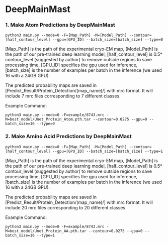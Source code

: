# DeepMainMast




### 1. Make Atom Predictions by DeepMainMast
```
python3 main.py --mode=0 -F=[Map_Path] -M=[Model_Path] --contour=[half_contour_level] --gpu=[GPU_ID] --batch_size=[batch_size] --type=0
```
[Map_Path] is the path of the experimental cryo-EM map, [Model_Path] is the path of our pre-trained deep learning model, [half_contour_level] is 0.5* contour_level (suggested by author) to remove outside regions to save processing time, [GPU_ID] specifies the gpu used for inference, [batch_size] is the number of examples per batch in the inference (we used 16 with a 24GB GPU).

The predicted probability maps are saved in [Predict_Result/Protein_Detection/(map_name)/] with mrc format. It will include 7 mrc files corresponding to 7 different classes.

Example Command:
```
python3 main.py --mode=0 -F=example/8743.mrc -M=best_model/Unet_Protein_Atom.pth.tar --contour=0.0275 --gpu=0 --batch_size=16 --type=0
```

### 2.  Make Amino Acid Predictions by DeepMainMast

```
python3 main.py --mode=0 -F=[Map_Path] -M=[Model_Path] --contour=[half_contour_level] --gpu=[GPU_ID] --batch_size=[batch_size] --type=1
```
[Map_Path] is the path of the experimental cryo-EM map, [Model_Path] is the path of our pre-trained deep learning model, [half_contour_level] is 0.5* contour_level (suggested by author) to remove outside regions to save processing time, [GPU_ID] specifies the gpu used for inference, [batch_size] is the number of examples per batch in the inference (we used 16 with a 24GB GPU).

The predicted probability maps are saved in [Predict_Result/Protein_Detection/(map_name)/] with mrc format. It will include 20 mrc files corresponding to 20 different classes.

Example Command:
```
python3 main.py --mode=0 -F=example/8743.mrc -M=best_model/Unet_Protein_AA.pth.tar --contour=0.0275 --gpu=0 --batch_size=16 --type=1
```
